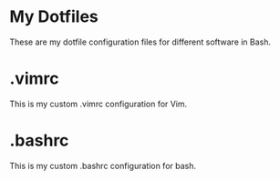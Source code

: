 # My Dotfiles
These are my dotfile configuration files for different software in Bash.
# .vimrc
This is my custom .vimrc configuration for Vim.
# .bashrc
This is my custom .bashrc configuration for bash.
